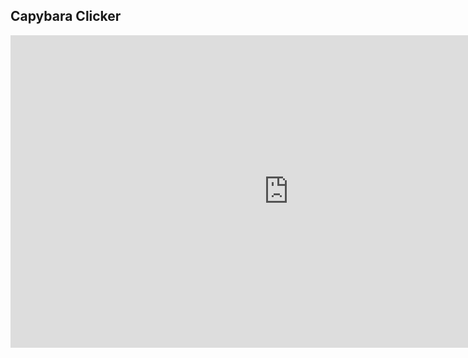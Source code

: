 ## Capybara Clicker
<iframe src="https://www.crazygames.com/embed/capybara-clicker" style="width: 889px; height: 500px;" frameborder="0" allow="gamepad *;"></iframe>